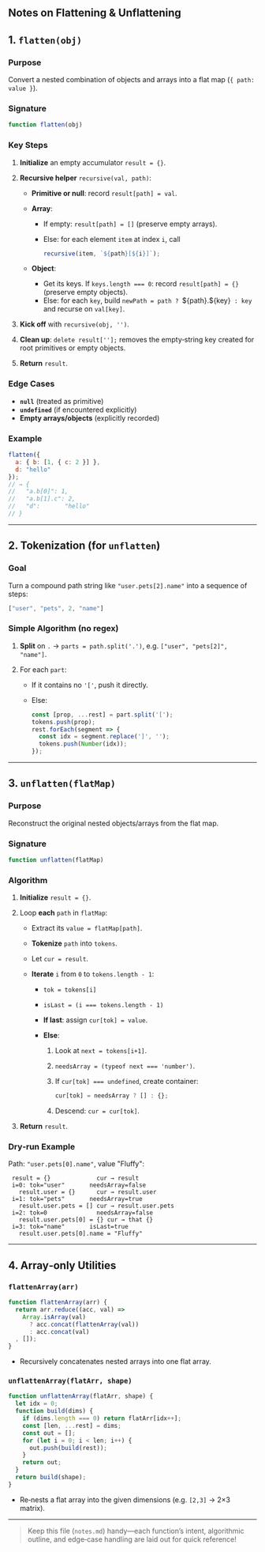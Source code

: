 ## **Notes on Flattening & Unflattening**

## 1. `flatten(obj)`

### Purpose

Convert a nested combination of objects and arrays into a flat map (`{ path: value }`).

### Signature

```js
function flatten(obj)
```

### Key Steps

1. **Initialize** an empty accumulator `result = {}`.
2. **Recursive helper** `recursive(val, path)`:

   * **Primitive or null**: record `result[path] = val`.
   * **Array**:

     * If empty: `result[path] = []` (preserve empty arrays).
     * Else: for each element `item` at index `i`, call

       ```js
       recursive(item, `${path}[${i}]`);
       ```
   * **Object**:

     * Get its keys. If `keys.length === 0`: record `result[path] = {}` (preserve empty objects).
     * Else: for each `key`, build `newPath = path ? `\${path}.\${key}` : key` and recurse on `val[key]`.
3. **Kick off** with `recursive(obj, '')`.
4. **Clean up**: `delete result[''];` removes the empty‐string key created for root primitives or empty objects.
5. **Return** `result`.

### Edge Cases

* **`null`** (treated as primitive)
* **`undefined`** (if encountered explicitly)
* **Empty arrays/objects** (explicitly recorded)

### Example

```js
flatten({
  a: { b: [1, { c: 2 }] },
  d: "hello"
});
// → {
//   "a.b[0]": 1,
//   "a.b[1].c": 2,
//   "d":       "hello"
// }
```

---

## 2. Tokenization (for `unflatten`)

### Goal

Turn a compound path string like `"user.pets[2].name"` into a sequence of steps:

```js
["user", "pets", 2, "name"]
```

### Simple Algorithm (no regex)

1. **Split** on `.` → `parts = path.split('.')`, e.g. `["user", "pets[2]", "name"]`.
2. For each `part`:

   * If it contains no `'['`, push it directly.
   * Else:

     ```js
     const [prop, ...rest] = part.split('[');
     tokens.push(prop);
     rest.forEach(segment => {
       const idx = segment.replace(']', '');
       tokens.push(Number(idx));
     });
     ```

---

## 3. `unflatten(flatMap)`

### Purpose

Reconstruct the original nested objects/arrays from the flat map.

### Signature

```js
function unflatten(flatMap)
```

### Algorithm

1. **Initialize** `result = {}`.
2. Loop **each** `path` in `flatMap`:

   * Extract its `value = flatMap[path]`.
   * **Tokenize** `path` into `tokens`.
   * Let `cur = result`.
   * **Iterate** `i` from `0` to `tokens.length - 1`:

     * `tok = tokens[i]`
     * `isLast = (i === tokens.length - 1)`
     * **If last**: assign `cur[tok] = value`.
     * **Else**:

       1. Look at `next = tokens[i+1]`.
       2. `needsArray = (typeof next === 'number')`.
       3. If `cur[tok] === undefined`, create container:

          ```js
          cur[tok] = needsArray ? [] : {};
          ```
       4. Descend: `cur = cur[tok]`.
3. **Return** `result`.

### Dry‑run Example

Path: `"user.pets[0].name"`, value "Fluffy":

```text
 result = {}             cur → result
 i=0: tok="user"       needsArray=false
   result.user = {}      cur → result.user
 i=1: tok="pets"       needsArray=true
   result.user.pets = [] cur → result.user.pets
 i=2: tok=0              needsArray=false
   result.user.pets[0] = {} cur → that {}
 i=3: tok="name"       isLast=true
   result.user.pets[0].name = "Fluffy"
```

---

## 4. Array‑only Utilities

### `flattenArray(arr)`

```js
function flattenArray(arr) {
  return arr.reduce((acc, val) =>
    Array.isArray(val)
      ? acc.concat(flattenArray(val))
      : acc.concat(val)
  , []);
}
```

* Recursively concatenates nested arrays into one flat array.

### `unflattenArray(flatArr, shape)`

```js
function unflattenArray(flatArr, shape) {
  let idx = 0;
  function build(dims) {
    if (dims.length === 0) return flatArr[idx++];
    const [len, ...rest] = dims;
    const out = [];
    for (let i = 0; i < len; i++) {
      out.push(build(rest));
    }
    return out;
  }
  return build(shape);
}
```

* Re‑nests a flat array into the given dimensions (e.g. `[2,3]` → 2×3 matrix).

---

> Keep this file (`notes.md`) handy—each function’s intent, algorithmic outline, and edge‐case handling are laid out for quick reference!
